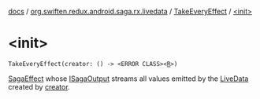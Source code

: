 [docs](../../index.md) / [org.swiften.redux.android.saga.rx.livedata](../index.md) / [TakeEveryEffect](index.md) / [&lt;init&gt;](./-init-.md)

# &lt;init&gt;

`TakeEveryEffect(creator: () -> <ERROR CLASS><`[`R`](index.md#R)`>)`

[SagaEffect](../../org.swiften.redux.saga.common/-saga-effect/index.md) whose [ISagaOutput](../../org.swiften.redux.saga.common/-i-saga-output/index.md) streams all values emitted by the [LiveData](#) created
by [creator](creator.md).

